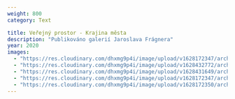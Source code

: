 ```yaml
---
weight: 800
category: Text

title: Veřejný prostor - Krajina města
description: "Publikováno galerií Jaroslava Frágnera"
year: 2020
images:
  - "https://res.cloudinary.com/dhxmg9p4i/image/upload/v1628172347/archweb/scan-76.jpg"
  - "https://res.cloudinary.com/dhxmg9p4i/image/upload/v1628432772/archweb/scan-77.jpg"
  - "https://res.cloudinary.com/dhxmg9p4i/image/upload/v1628431649/archweb/scan-77-1.jpg"
  - "https://res.cloudinary.com/dhxmg9p4i/image/upload/v1628172347/archweb/scan-78.jpg"
  - "https://res.cloudinary.com/dhxmg9p4i/image/upload/v1628172350/archweb/scan-79.jpg"
---
```


